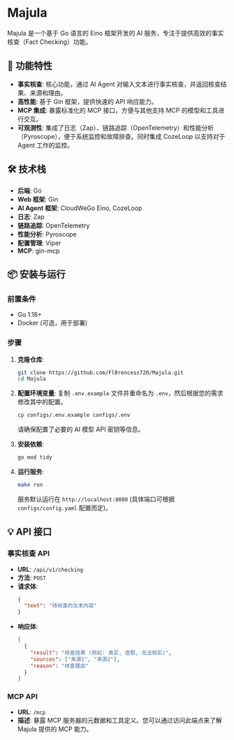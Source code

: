 # Majula

Majula 是一个基于 Go 语言的 Eino 框架开发的 AI 服务，专注于提供高效的事实核查（Fact Checking）功能。

## 🚀 功能特性

- **事实核查**: 核心功能，通过 AI Agent 对输入文本进行事实核查，并返回核查结果、来源和理由。
- **高性能**: 基于 Gin 框架，提供快速的 API 响应能力。
- **MCP 集成**: 暴露标准化的 MCP 接口，方便与其他支持 MCP 的模型和工具进行交互。
- **可观测性**: 集成了日志（Zap）、链路追踪（OpenTelemetry）和性能分析（Pyroscope），便于系统监控和故障排查。同时集成 CozeLoop 以支持对于 Agent 工作的监控。


## 🛠️ 技术栈

- **后端**: Go
- **Web 框架**: Gin
- **AI Agent 框架**: CloudWeGo Eino, CozeLoop
- **日志**: Zap
- **链路追踪**: OpenTelemetry
- **性能分析**: Pyroscope
- **配置管理**: Viper
- **MCP**: gin-mcp

## 📦 安装与运行

### 前置条件

- Go 1.18+
- Docker (可选，用于部署)

### 步骤

1. **克隆仓库**:
   ```bash
   git clone https://github.com/Fl0rencess720/Majula.git
   cd Majula
   ```

2. **配置环境变量**:
   复制 `.env.example` 文件并重命名为 `.env`，然后根据您的需求修改其中的配置。
   ```bash
   cp configs/.env.example configs/.env
   ```
   请确保配置了必要的 AI 模型 API 密钥等信息。

3. **安装依赖**:
   ```bash
   go mod tidy
   ```

4. **运行服务**:
   ```bash
   make run
   ```
   服务默认运行在 `http://localhost:8080` (具体端口可根据 `configs/config.yaml` 配置而定)。

## 💡 API 接口

### 事实核查 API

- **URL**: `/api/v1/checking`
- **方法**: `POST`
- **请求体**:
  ```json
  {
    "text": "待核查的文本内容"
  }
  ```
- **响应体**:
  ```json
  [
    {
      "result": "核查结果 (例如: 真实, 虚假, 无法核实)",
      "sources": ["来源1", "来源2"],
      "reason": "核查理由"
    }
  ]
  ```

### MCP API

- **URL**: `/mcp`
- **描述**: 暴露 MCP 服务器的元数据和工具定义。您可以通过访问此端点来了解 Majula 提供的 MCP 能力。
